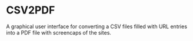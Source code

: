 # CSV2PDF
A graphical user interface for converting a CSV files filled with URL entries into a PDF file with screencaps of the sites.
